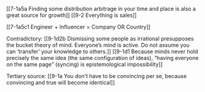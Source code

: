 [[7-1a5a Finding some distribution arbitrage in your time and place is also a great source for growth]]
[[9-2 Everything is sales]]

[[7-1a5c1 Engineer + Influencer = Company OR Country]]

Contradictory:
[[9-1d2b Dismissing some people as irrational presupposes the bucket theory of mind. Everyone’s mind is active. Do not assume you can ‘transfer’ your knowledge to others.]]
[[9-1d1 Because minds never hold precisely the same idea (the same configuration of ideas), “having everyone on the same page” (syncing) is epistemological impossibility]]

Tertiary source:
[[9-1a You don’t have to be convincing per se, because convincing and true will become identical]]